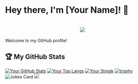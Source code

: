 # Hey there, I'm [Your Name]! 👋

<h1 align="center">
  <a href="https://sunguoqi.com/">
    <img src="https://readme-typing-svg.herokuapp.com/?lines=console.log(%22Hello%2C%20World!%22);Anonymous祝您今天愉快!&center=true&size=27">
  </a>
</h1>

Welcome to my GitHub profile! 


## 🏆 My GitHub Stats
[![Your GitHub Stats](https://github-readme-stats.vercel.app/api?username=adminlove520&show_icons=true&theme=radical)](https://github.com/adminlove520)
[![Your Top Langs](https://github-readme-stats.vercel.app/api/top-langs/?username=adminlove520&layout=compact&theme=radical)](https://github.com/adminlove520)
[![Your Streak](http://github-readme-streak-stats.herokuapp.com?user=adminlove520&theme=dark)](https://github.com/adminlove520)
[![trophy](https://github-profile-trophy.vercel.app/?username=adminlove520)](https://github.com/ryo-ma/github-profile-trophy)
<img src="https://readme-jokes.vercel.app/api?hideBorder&bgColor=%23121212" alt="Jokes Card" />
<img src="https://quotes-github-readme.vercel.app/api?type=horizontal&theme=dark" />
